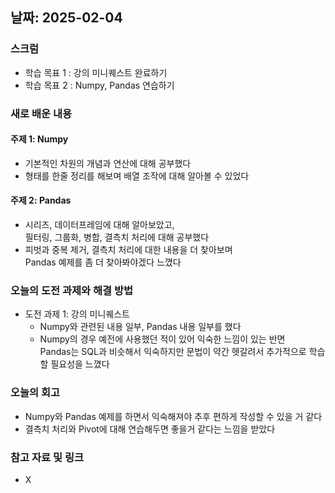 ## 날짜: 2025-02-04

### 스크럼
- 학습 목표 1 : 강의 미니퀘스트 완료하기
- 학습 목표 2 : Numpy, Pandas 연습하기

### 새로 배운 내용
#### 주제 1: Numpy
- 기본적인 차원의 개념과 연산에 대해 공부했다
- 형태를 한줄 정리를 해보며 배열 조작에 대해 알아볼 수 있었다

#### 주제 2: Pandas
- 시리즈, 데이터프레임에 대해 알아보았고,<br>
  필터링, 그룹화, 병합, 결측치 처리에 대해 공부했다
- 피벗과 중복 제거, 결측치 처리에 대한 내용을 더 찾아보며<br>
  Pandas 예제를 좀 더 찾아봐야겠다 느꼈다

### 오늘의 도전 과제와 해결 방법
- 도전 과제 1: 강의 미니퀘스트
  - Numpy와 관련된 내용 일부, Pandas 내용 일부를 했다
  - Numpy의 경우 예전에 사용했던 적이 있어 익숙한 느낌이 있는 반면<br>
    Pandas는 SQL과 비슷해서 익숙하지만 문법이 약간 헷갈려서 추가적으로 학습할 필요성을 느꼈다

### 오늘의 회고
- Numpy와 Pandas 예제를 하면서 익숙해져야 추후 편하게 작성할 수 있을 거 같다
- 결측치 처리와 Pivot에 대해 연습해두면 좋을거 같다는 느낌을 받았다

### 참고 자료 및 링크
- X